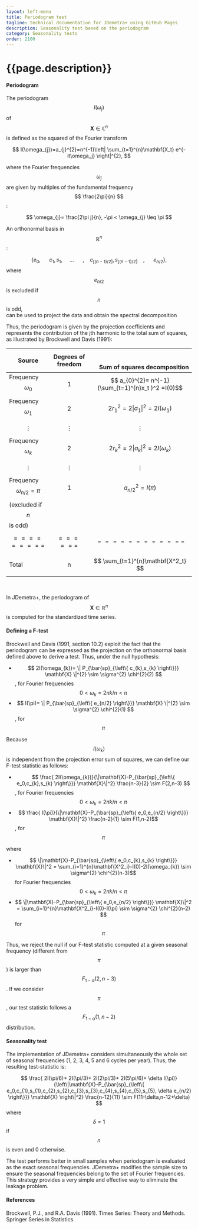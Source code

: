 ```yaml
---
layout: left-menu
title: Periodogram test
tagline: technical documentation for JDemetra+ using GitHub Pages
description: Seasonality test based on the periodogram
category: Seasonality tests
order: 2100
---
```

# {{page.description}}

####  Periodogram

The periodogram $$ I(\omega_j)$$  of $$ \mathbf{X} \in \mathbb{C}^n $$ is defined as the squared of the Fourier transform

$$
I(\omega_{j})=a_{j}^{2}=n^{-1}\left| \sum_{t=1}^{n}\mathbf{X_t} e^{-it\omega_j} \right|^{2},
$$

where the Fourier frequencies  $$ \omega_{j} $$  are given by multiples of the fundamental frequency $$ \frac{2\pi}{n} $$:

$$
\omega_{j}= \frac{2\pi j}{n}, -\pi < \omega_{j} \leq \pi 
$$

An orthonormal basis in  $$ \mathbb{R}^n $$:

$$ 
\left\{ e_0, ~~~~~~c_1, s_1, ~~~~~\ldots~~~~~\ , ~~~~c_{[(n-1)/2]}, s_{[(n-1)/2]}~~~~,~~~~~~ e_{n/2}  \right\},
$$ 
where $$ e_{n/2} $$ is excluded if $$ n $$ is odd,  
can be used to project the data and obtain the spectral decomposition

Thus, the periodogram is given by the projection coefficients and represents the contribution of the jth 
harmonic to the total sum of squares, as illustrated by Brockwell and Davis (1991):

| Source   | Degrees of freedom  |  $$~~~~$$ Sum of squares decomposition |
|---|:---:|---:|
| Frequency $$ \omega_{0} $$  | 1  | $$ a_{0}^{2}= n^{-1}(\sum_{t=1}^{n}x_t )^2 =I(0)$$ |
| Frequency $$ \omega_{1} $$    |  2 | $$ 2 r^{2}_{1} = 2 \left\| a_{1} \right\|^{2} = 2 I(\omega_{1}) $$  |
| $$ \vdots $$  |   $$ \vdots $$   |  $$ \vdots $$  |
| Frequency $$ \omega_{k} $$  | 2  | $$ 2 r^{2}_{k} = 2 \left\| a_{k} \right\|^{2} = 2 I(\omega_{k}) $$    |
| $$ \vdots $$  |  $$ \vdots $$    |   $$ \vdots $$  |
| Frequency $$ \omega_{n/2}=\pi $$    | 1  | $$ a_{n/2}^{2} = I(\pi) $$  |
| (excluded if $$ n $$ is odd)   |   |   |
|  $$ ========= $$ | $$ ====== $$ | $$ ============ $$   |
|  Total |  n |    $$ \sum_{t=1}^{n}\mathbf{X^2_t} $$|

$$~~~~$$

In JDemetra+, the periodogram of $$ \mathbf{X} \in \mathbb{R}^n $$ is computed for the standardized time series. 

####  Defining a F-test

Brockwell and Davis (1991, section 10.2) exploit the fact that the periodogram can be expressed as 
the projection on the orthonormal basis defined above to derive a  test.  Thus, under the null hypothesis:

- $$ 2I(\omega_{k})= \| P_{\bar{sp}_{\left\{ c_{k},s_{k} \right\}}} \mathbf{X} \|^{2}  \sim \sigma^{2} \chi^{2}(2) $$, for Fourier frequencies
$$ 0 < \omega_{k}=2\pi k/n < \pi $$
- $$ I(\pi)= \| P_{\bar{sp}_{\left\{ e_{n/2} \right\}}} \mathbf{X} \|^{2}  \sim \sigma^{2} \chi^{2}(1) $$, for $$ \pi $$

Because  $$ I(\omega_{k}) $$  is independent from the projection error sum of squares, we can define our F-test statistic as follows:

- $$ \frac{ 2I(\omega_{k})}{\|\mathbf{X}-P_{\bar{sp}_{\left\{ e_0,c_{k},s_{k} \right\}}} \mathbf{X}\|^2} \frac{n-3}{2} \sim F(2,n-3) $$, for Fourier frequencies
$$ 0 < \omega_{k}=2\pi k/n < \pi $$
- $$ \frac{ I(\pi)}{\|\mathbf{X}-P_{\bar{sp}_{\left\{ e_0,e_{n/2} \right\}}} \mathbf{X}\|^2} \frac{n-2}{1} \sim F(1,n-2)$$, for  $$ \pi $$

where
- $$ \|\mathbf{X}-P_{\bar{sp}_{\left\{ e_0,c_{k},s_{k} \right\}}} \mathbf{X}\|^2  = \sum_{i=1}^{n}\mathbf{X^2_i}-I(0)-2I(\omega_{k}) \sim \sigma^{2} \chi^{2}(n-3)$$  for Fourier frequencies
$$ 0 < \omega_{k}=2\pi k/n < \pi $$
- $$ \|\mathbf{X}-P_{\bar{sp}_{\left\{ e_0,e_{n/2} \right\}}} \mathbf{X}\|^2 = \sum_{i=1}^{n}\mathbf{X^2_i}-I(0)-I(\pi) \sim \sigma^{2} \chi^{2}(n-2)  $$     for $$ \pi $$

Thus, we reject the null if our F-test statistic computed at a given seasonal frequency (different from $$ \pi $$) is larger than $$ F_{1-α}(2,n-3)$$. 
If we consider $$ \pi  $$, our test statistic follows a $$ F_{1-α}(1,n-2)$$ distribution. 

####  Seasonality test

The implementation of JDemetra+ considers simultaneously the whole set of seasonal frequencies (1, 2, 3, 4, 5 and 6 cycles per year). Thus, the resulting test-statistic is:

$$
 \frac{ 2I(\pi/6)+ 2I(\pi/3)+ 2I(2\pi/3)+ 2I(5\pi/6)+ \delta I(\pi)}{\left\|\mathbf{X}-P_{\bar{sp}_{\left\{ e_0,c_{1},s_{1},c_{2},s_{2},c_{3},s_{3},c_{4},s_{4},c_{5},s_{5}, \delta e_{n/2} \right\}}} \mathbf{X} \right\|^2} \frac{n-12}{11} \sim F(11-\delta,n-12+\delta) 
$$
where  $$ \delta=1 $$  if $$ n $$ is even and 0 otherwise.

The test performs better in small samples when periodogram is evaluated as the exact seasonal frequencies.  JDemetra+  modifies the sample size 
to ensure the seasonal frequencies belong to the set of Fourier frequencies.   This strategy provides a very simple and effective way to eliminate the leakage problem.

####  References

Brockwell, P.J., and R.A. Davis (1991). Times Series: Theory and Methods. Springer Series in Statistics.
